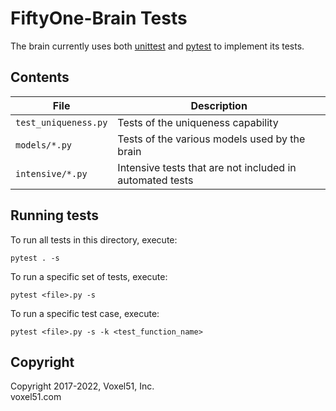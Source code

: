 # FiftyOne-Brain Tests

The brain currently uses both
[unittest](https://docs.python.org/3/library/unittest.html) and
[pytest](https://docs.pytest.org/en/stable) to implement its tests.

## Contents

| File                 | Description                                              |
| -------------------- | -------------------------------------------------------- |
| `test_uniqueness.py` | Tests of the uniqueness capability                       |
| `models/*.py`        | Tests of the various models used by the brain            |
| `intensive/*.py`     | Intensive tests that are not included in automated tests |

## Running tests

To run all tests in this directory, execute:

```shell
pytest . -s
```

To run a specific set of tests, execute:

```shell
pytest <file>.py -s
```

To run a specific test case, execute:

```shell
pytest <file>.py -s -k <test_function_name>
```

## Copyright

Copyright 2017-2022, Voxel51, Inc.<br> voxel51.com
